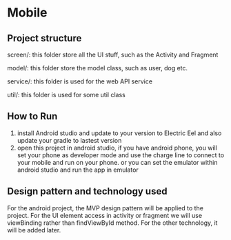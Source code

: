 # Mobile

## Project structure

screen/: this folder store all the UI stuff, such as the Activity and Fragment

model/: this folder store the model class, such as user, dog etc.

service/: this folder is used for the web API service

util/: this folder is used for some util class

## How to Run

1. install Android studio and update to your version to Electric Eel  and also update your gradle to lastest version
2. open this project in android studio, if you have android phone, you will set your phone as developer mode and use the charge line to connect to your mobile and run on your phone. or you can set the emulator within android studio and run the app in emulator

## Design pattern and technology used

For the android project, the MVP design pattern will be applied to the project. For the UI element access in activity or fragment we will use viewBinding rather than findViewById method. For the other technology, it will be added later.

